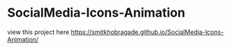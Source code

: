 # SocialMedia-Icons-Animation
view this project here https://smitkhobragade.github.io/SocialMedia-Icons-Animation/
